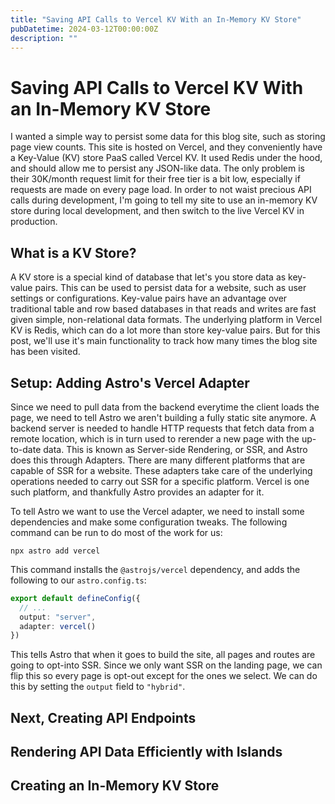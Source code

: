 ```yaml
---
title: "Saving API Calls to Vercel KV With an In-Memory KV Store"
pubDatetime: 2024-03-12T00:00:00Z
description: ""
---
```


# Saving API Calls to Vercel KV With an In-Memory KV Store

I wanted a simple way to persist some data for this blog site, such as storing page view counts. This site is hosted on Vercel, and they conveniently have a Key-Value (KV) store PaaS called Vercel KV. It used Redis under the hood, and should allow me to persist any JSON-like data. The only problem is their 30K/month request limit for their free tier is a bit low, especially if requests are made on every page load. In order to not waist precious API calls during development, I'm going to tell my site to use an in-memory KV store during local development, and then switch to the live Vercel KV in production.

## What is a KV Store?

A KV store is a special kind of database that let's you store data as key-value pairs. This can be used to persist data for a website, such as user settings or configurations. Key-value pairs have an advantage over traditional table and row based databases in that reads and writes are fast given simple, non-relational data formats. The underlying platform in Vercel KV is Redis, which can do a lot more than store key-value pairs. But for this post, we'll use it's main functionality to track how many times the blog site has been visited.

## Setup: Adding Astro's Vercel Adapter

Since we need to pull data from the backend everytime the client loads the page, we need to tell Astro we aren't building a fully static site anymore. A backend server is needed to handle HTTP requests that fetch data from a remote location, which is in turn used to rerender a new page with the up-to-date data. This is known as Server-side Rendering, or SSR, and Astro does this through Adapters. There are many different platforms that are capable of SSR for a website. These adapters take care of the underlying operations needed to carry out SSR for a specific platform. Vercel is one such platform, and thankfully Astro provides an adapter for it.

To tell Astro we want to use the Vercel adapter, we need to install some dependencies and make some configuration tweaks. The following command can be run to do most of the work for us:

`npx astro add vercel`

This command installs the `@astrojs/vercel` dependency, and adds the following to our `astro.config.ts`:

```TypeScript
export default defineConfig({
  // ...
  output: "server",
  adapter: vercel()
})
```

This tells Astro that when it goes to build the site, all pages and routes are going to opt-into SSR. Since we only want SSR on the landing page, we can flip this so every page is opt-out except for the ones we select. We can do this by setting the `output` field to `"hybrid"`.

## Next, Creating API Endpoints

## Rendering API Data Efficiently with Islands

## Creating an In-Memory KV Store
